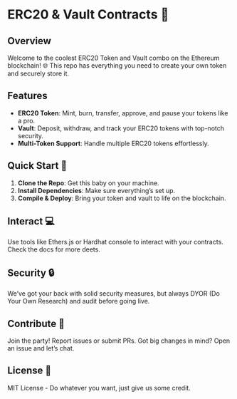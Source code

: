 # ERC20 & Vault Contracts 🤑

## Overview

Welcome to the coolest ERC20 Token and Vault combo on the Ethereum blockchain! 🌐 This repo has everything you need to create your own token and securely store it. 

## Features

- **ERC20 Token**: Mint, burn, transfer, approve, and pause your tokens like a pro.
- **Vault**: Deposit, withdraw, and track your ERC20 tokens with top-notch security.
- **Multi-Token Support**: Handle multiple ERC20 tokens effortlessly.

## Quick Start 🚀

1. **Clone the Repo**: Get this baby on your machine.
2. **Install Dependencies**: Make sure everything’s set up.
3. **Compile & Deploy**: Bring your token and vault to life on the blockchain.

## Interact 💻

Use tools like Ethers.js or Hardhat console to interact with your contracts. Check the docs for more deets.

## Security 🔒

We’ve got your back with solid security measures, but always DYOR (Do Your Own Research) and audit before going live.

## Contribute 🙌

Join the party! Report issues or submit PRs. Got big changes in mind? Open an issue and let’s chat.

## License 📜

MIT License - Do whatever you want, just give us some credit.
